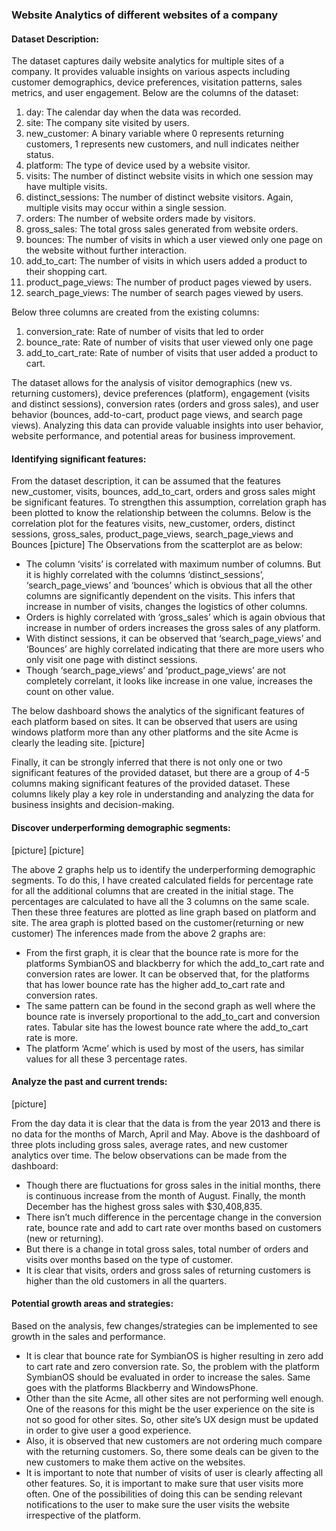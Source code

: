 ### Website Analytics of different websites of a company

#### Dataset Description:
The dataset captures daily website analytics for multiple sites of a company. It provides
valuable insights on various aspects including customer demographics, device preferences,
visitation patterns, sales metrics, and user engagement. Below are the columns of the dataset:
1. day: The calendar day when the data was recorded.
2. site: The company site visited by users.
3. new_customer: A binary variable where 0 represents returning customers, 1 represents new
customers, and null indicates neither status.
4. platform: The type of device used by a website visitor.
5. visits: The number of distinct website visits in which one session may have multiple visits.
6. distinct_sessions: The number of distinct website visitors. Again, multiple visits may occur
within a single session.
7. orders: The number of website orders made by visitors.
8. gross_sales: The total gross sales generated from website orders.
9. bounces: The number of visits in which a user viewed only one page on the website without
further interaction.
10. add_to_cart: The number of visits in which users added a product to their shopping cart.
11. product_page_views: The number of product pages viewed by users.
12. search_page_views: The number of search pages viewed by users. 

Below three columns are created from the existing columns:
1. conversion_rate: Rate of number of visits that led to order
2. bounce_rate: Rate of number of visits that user viewed only one page
3. add_to_cart_rate: Rate of number of visits that user added a product to cart.

The dataset allows for the analysis of visitor demographics (new vs. returning customers),
device preferences (platform), engagement (visits and distinct sessions), conversion rates
(orders and gross sales), and user behavior (bounces, add-to-cart, product page views, and
search page views). Analyzing this data can provide valuable insights into user behavior,
website performance, and potential areas for business improvement. 

#### Identifying significant features:
From the dataset description, it can be assumed that the features new_customer, visits,
bounces, add_to_cart, orders and gross sales might be significant features. To strengthen
this assumption, correlation graph has been plotted to know the relationship between the
columns. Below is the correlation plot for the features visits, new_customer, orders, distinct
sessions, gross_sales, product_page_views, search_page_views and Bounces
[picture]
The Observations from the scatterplot are as below:
- The column ‘visits’ is correlated with maximum number of columns. But it is highly
correlated with the columns ‘distinct_sessions’, ‘search_page_views’ and ‘bounces’
which is obvious that all the other columns are significantly dependent on the visits. This
infers that increase in number of visits, changes the logistics of other columns.
- Orders is highly correlated with ‘gross_sales’ which is again obvious that increase in
number of orders increases the gross sales of any platform.
- With distinct sessions, it can be observed that ‘search_page_views’ and ‘Bounces’ are
highly correlated indicating that there are more users who only visit one page with
distinct sessions.
- Though ‘search_page_views’ and ‘product_page_views’ are not completely correlant, it
looks like increase in one value, increases the count on other value.

The below dashboard shows the analytics of the significant features of each platform based on
sites. It can be observed that users are using windows platform more than any other platforms
and the site Acme is clearly the leading site.
[picture]

Finally, it can be strongly inferred that there is not only one or two significant features of the
provided dataset, but there are a group of 4-5 columns making significant features of the
provided dataset. These columns likely play a key role in understanding and analyzing the data
for business insights and decision-making.

#### Discover underperforming demographic segments:
[picture]
[picture]

The above 2 graphs help us to identify the underperforming demographic segments. To do this,
I have created calculated fields for percentage rate for all the additional columns that are
created in the initial stage. The percentages are calculated to have all the 3 columns on the
same scale. Then these three features are plotted as line graph based on platform and site. The
area graph is plotted based on the customer(returning or new customer) The inferences made
from the above 2 graphs are:
- From the first graph, it is clear that the bounce rate is more for the platforms
SymbianOS and blackberry for which the add_to_cart rate and conversion rates are
lower. It can be observed that, for the platforms that has lower bounce rate has the
higher add_to_cart rate and conversion rates.
- The same pattern can be found in the second graph as well where the bounce rate is
inversely proportional to the add_to_cart and conversion rates. Tabular site has the
lowest bounce rate where the add_to_cart rate is more.
- The platform ‘Acme’ which is used by most of the users, has similar values for all these 3
percentage rates.


#### Analyze the past and current trends:

[picture]

From the day data it is clear that the data is from the year 2013 and there is no data for the
months of March, April and May. Above is the dashboard of three plots including gross sales,
average rates, and new customer analytics over time. The below observations can be made
from the dashboard:
- Though there are fluctuations for gross sales in the initial months, there is continuous
increase from the month of August. Finally, the month December has the highest gross
sales with $30,408,835.
- There isn’t much difference in the percentage change in the conversion rate, bounce
rate and add to cart rate over months based on customers (new or returning).
- But there is a change in total gross sales, total number of orders and visits over months
based on the type of customer.
- It is clear that visits, orders and gross sales of returning customers is higher than the old
customers in all the quarters.

#### Potential growth areas and strategies:
Based on the analysis, few changes/strategies can be implemented to see growth in the
sales and performance.
- It is clear that bounce rate for SymbianOS is higher resulting in zero add to cart rate and
zero conversion rate. So, the problem with the platform SymbianOS should be evaluated
in order to increase the sales. Same goes with the platforms Blackberry and
WindowsPhone.
- Other than the site Acme, all other sites are not performing well enough. One of the
reasons for this might be the user experience on the site is not so good for other sites.
So, other site’s UX design must be updated in order to give user a good experience.
- Also, it is observed that new customers are not ordering much compare with the
returning customers. So, there some deals can be given to the new customers to make
them active on the websites.
- It is important to note that number of visits of user is clearly affecting all other features.
So, it is important to make sure that user visits more often. One of the possibilities of
doing this can be sending relevant notifications to the user to make sure the user visits
the website irrespective of the platform.